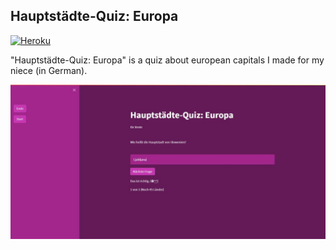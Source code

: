 ## Hauptstädte-Quiz: Europa
[![Heroku](https://github.com/dhalenok/pyheroku-badge/raw/master/img/deployed.svg)](https://hauptstaedte-quiz-europa.herokuapp.com/)

"Hauptstädte-Quiz: Europa" is a quiz about european capitals I made for my niece (in German).

[![app](./img/screenshot.jpg)](https://hauptstaedte-quiz-europa.herokuapp.com/)

